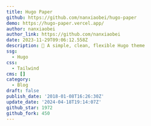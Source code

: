 ```yaml
---
title: Hugo Paper
github: https://github.com/nanxiaobei/hugo-paper
demo: https://hugo-paper.vercel.app/
author: nanxiaobei
author_link: https://github.com/nanxiaobei
date: 2023-11-29T09:06:12.558Z
description: 🪺 A simple, clean, flexible Hugo theme
ssg:
  - Hugo
css:
  - Tailwind
cms: []
category:
  - Blog
draft: false
publish_date: '2018-01-08T16:26:30Z'
update_date: '2024-04-18T19:14:07Z'
github_star: 1972
github_fork: 450
---
```

